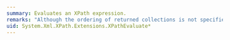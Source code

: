 ```yaml
---
summary: Evaluates an XPath expression.
remarks: "Although the ordering of returned collections is not specified in the XML XPath Language 1.0 Recommendation, this extension method returns nodes in document order.  \n  \n Note that nodes are returned in document order even when you use a reverse axis, such as `preceding-sibling` or `ancestor-or-self`."
uid: System.Xml.XPath.Extensions.XPathEvaluate*
---
```

